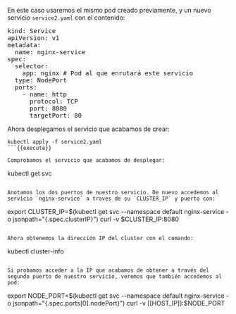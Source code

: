 En este caso usaremos el mismo pod creado previamente, y un nuevo servicio `service2.yaml` con el contenido:

<pre class="file">
kind: Service
apiVersion: v1
metadata:
  name: nginx-service
spec:
  selector:
    app: nginx # Pod al que enrutará este servicio
  type: NodePort
  ports:
    - name: http
      protocol: TCP
      port: 8080
      targetPort: 80
</pre>

Ahora desplegamos el servicio que acabamos de crear:

```
kubectl apply -f service2.yaml
```{{execute}}

Comprobamos el servicio que acabamos de desplegar:

```
kubectl get svc
```{{execute}}

Anotamos los dos puertos de nuestro servicio. De nuevo accedemos al servicio `nginx-service` a traves de su `CLUSTER_IP` y puerto con:

```
export CLUSTER_IP=$(kubectl get svc --namespace default nginx-service -o jsonpath="{.spec.clusterIP}")
curl -v $CLUSTER_IP:8080
```{{execute}}

Ahora obtenemos la dirección IP del cluster con el comando:

```
kubectl cluster-info
```{{execute}}

Si probamos acceder a la IP que acabamos de obtener a través del segundo puerto de nuestro servicio, veremos que también accedemos al pod:

```
export NODE_PORT=$(kubectl get svc --namespace default nginx-service -o jsonpath="{.spec.ports[0].nodePort}")
curl -v [[HOST_IP]]:$NODE_PORT
```{{execute}}

